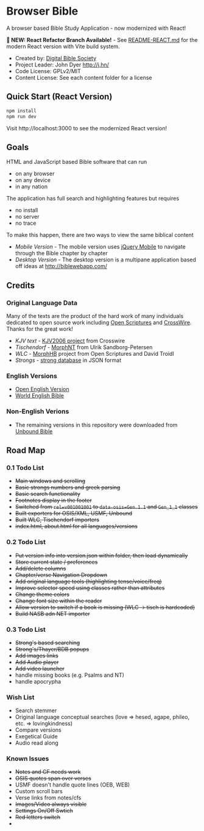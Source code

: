 # Browser Bible 

A browser based Bible Study Application - now modernized with React!

**🎉 NEW: React Refactor Branch Available!** - See [README-REACT.md](README-REACT.md) for the modern React version with Vite build system.

* Created by: [Digital Bible Society](http://www.dbsbible.org)
* Project Leader: John Dyer http://j.hn/
* Code License: GPLv2/MIT
* Content License: See each content folder for a license

## Quick Start (React Version)

```bash
npm install
npm run dev
```

Visit http://localhost:3000 to see the modernized React version!

## Goals

HTML and JavaScript based Bible software that can run

* on any browser
* on any device
* in any nation

The application has full search and highlighting features but requires

* no install
* no server
* no trace

To make this happen, there are two ways to view the same biblical content

* *Mobile Version* - The mobile version uses [jQuery Mobile](http://www.jquerymobile.com/) to navigate through the Bible chapter by chapter
* *Desktop Version* - The desktop version is a multipane application based off ideas at http://biblewebapp.com/

## Credits

### Original Language Data

Many of the texts are the product of the hard work of many individuals dedicated to open
source work including [Open Scriptures](http://openscriptures.org) and [CrossWire](http://www.crosswire.org/). Thanks for the great work!

* *KJV text* - [KJV2006 project](http://www.crosswire.org/~dmsmith/kjv2006/index.html) from Crosswire
* *Tischendorf* - [MorphNT](https://github.com/morphgnt/tischendorf-data) from Ulrik Sandborg-Petersen 
* *WLC* - [MorphHB](https://github.com/openscriptures/morphhb) project from Open Scriptures and David Troidl
* *Strongs* - [strong database](https://github.com/openscriptures/strongs) in JSON format

### English Versions

* [Open English Version](http://openenglishbible.org/)
* [World English Bible](http://ebible.org)

### Non-English Verions

* The remaining versions in this repository were downloaded from [Unbound Bible](http://www.unboundbible.org)

## Road Map

### 0.1 Todo List

* ~~Main windows and scrolling~~
* ~~Basic strongs numbers and greek parsing~~
* ~~Basic search functionality~~
* ~~Footnotes display in the footer~~
* ~~Switched from `rel=v001001001` to `data-osis=Gen.1.1` and `Gen_1_1` classes~~
* ~~Built exporters for OSIS/XML, USMF, Unbound~~
* ~~Built WLC, Tischendorf importers~~
* ~~index.html, about.html for all languages/versions~~

### 0.2 Todo List

* ~~Put version info into version.json within folder, then load dynamically~~
* ~~Store current state / preferences~~
* ~~Add/delete columns~~
* ~~Chapter/verse Navigation Dropdown~~
* ~~Add original language tools (highlighting tense/voice/freq)~~
* ~~Improve selector speed using classes rather than attributes~~
* ~~Change theme colors~~
* ~~Change font size within the reader~~
* ~~Allow version to switch if a book is missing (WLC -> tisch is hardcoded)~~
* ~~Build NASB adn NET importer~~

### 0.3 Todo List

* ~~Strong's based searching~~
* ~~Strong's/Thayer/BDB popups~~
* ~~Add images links~~
* ~~Add Audio player~~
* ~~Add video launcher~~
* handle missing books (e.g. Psalms and NT)
* handle apocrypha


### Wish List

* Search stemmer
* Original language conceptual searches (love => hesed, agape, phileo, etc. => lovingkindness)
* Compare versions
* Exegetical Guide
* Audio read along

### Known Issues

* ~~Notes and CF needs work~~
* ~~OSIS quotes span over verses~~
* USMF doesn't handle quote lines (OEB, WEB)
* Custom scroll bars
* Verse links from notes/cfs
* ~~Images/Video always visible~~
* ~~Settings On/Off Swtich~~
* ~~Red letters switch~~
* 
